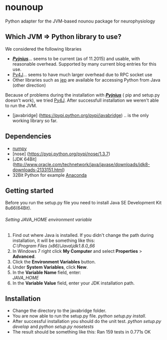 # nounoup
Python adapter for the JVM-based nounou package for neurophysiology


## Which JVM => Python library to use?

We considered the following libraries

+  ___[Pyjnius](https://pyjnius.readthedocs.org/en/latest/)___... seems to be current (as of 11.2015) and usable, with reasonable overhead. Supported by many current blog entries for this use.
+  [Py4J](https://www.py4j.org/index.html)... seems to have much larger overhead due to RPC socket use
+  Other libraries such as [jep](https://pypi.python.org/pypi/jep) are available for accessing Python from Java (other direction)

Because of problems during the installation with ___[Pyjnius](https://pyjnius.readthedocs.org/en/latest/)___ ( pip and setup.py doesn't work), we tried [Py4J](https://www.py4j.org/index.html). After successfull installation we weren't able to run the JVM.

+ [javabridge] (https://pypi.python.org/pypi/javabridge) .. is the only working library so far.

## Dependencies
+ [numpy](https://pypi.python.org/pypi/numpy/1.10.1)
+ [nose] (https://pypi.python.org/pypi/nose/1.3.7)
+ [JDK 64Bit] (http://www.oracle.com/technetwork/java/javase/downloads/jdk8-downloads-2133151.html)
+ 32Bit Python for example [Anaconda](https://www.continuum.io/downloads)

## Getting started
Before you run the setup.py file you need to install Java SE Development Kit 8u66(64Bit).

###### Setting JAVA_HOME environment variable

1. Find out where Java is installed. If you didn't change the path during installation, it will be something like this:        
  *C:\Program Files (x86)\Java\jdk1.8.0_66*
2. In Windows 7 right click **My Computer** and select **Properties** > **Advanced**.
3. Click the **Environment Variables** button.
4. Under **System Variables**, click **New**.
5. In the **Variable Name** field, enter:                                                                                      
  *JAVA_HOME*
6. In the **Variable Value** field, enter your JDK installation path.

## Installation

+ Change the directory to the javabridge folder.
+ You are now able to run the setup.py file.  *python setup.py install*.
+ After successful installation you should do the unit test. *python setup.py develop* and *python setup.py nosetests*
+ The result should be something like this:  Ran 159 tests in 0.771s
                                          OK
